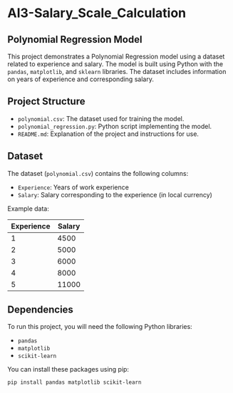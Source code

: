 # AI3-Salary_Scale_Calculation

## Polynomial Regression Model

This project demonstrates a Polynomial Regression model using a dataset related to experience and salary. The model is built using Python with the `pandas`, `matplotlib`, and `sklearn` libraries. The dataset includes information on years of experience and corresponding salary.

## Project Structure

- `polynomial.csv`: The dataset used for training the model.
- `polynomial_regression.py`: Python script implementing the model.
- `README.md`: Explanation of the project and instructions for use.

## Dataset

The dataset (`polynomial.csv`) contains the following columns:

- `Experience`: Years of work experience
- `Salary`: Salary corresponding to the experience (in local currency)

Example data:

| Experience | Salary  |
|------------|---------|
| 1          | 4500    |
| 2          | 5000    |
| 3          | 6000    |
| 4          | 8000    |
| 5          | 11000   |

## Dependencies

To run this project, you will need the following Python libraries:

- `pandas`
- `matplotlib`
- `scikit-learn`

You can install these packages using pip:

```bash
pip install pandas matplotlib scikit-learn
